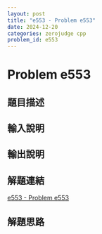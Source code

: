 ```yaml
---
layout: post
title: "e553 - Problem e553"
date: 2024-12-20
categories: zerojudge cpp
problem_id: e553
---
```


# Problem e553

## 題目描述



## 輸入說明



## 輸出說明



## 解題連結

[e553 - Problem e553](https://zerojudge.tw/ShowProblem?problemid=e553)

## 解題思路


